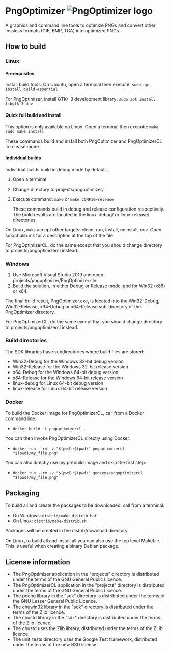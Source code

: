 # PngOptimizer ![PngOptimizer logo](projects/pngoptimizer/gtk/logo48.png)

A graphics and command line tools to optimize PNGs and convert other lossless formats (GIF, BMP, TGA) into optimized PNGs.

## How to build

### Linux:

#### Prerequisites
Install build tools. On Ubuntu, open a terminal then execute:
 `sudo apt install build-essential`

For PngOptimizer, install GTK+ 3 development library:
 `sudo apt install libgtk-3-dev`

#### Quick full build and install
This option is only available on Linux. Open a terminal then execute:
  `make`
  `sudo make install`

These commands build and install both PngOptimizer and PngOptimizerCL in release mode.

#### Individual builds
Individual builds build in debug mode by default.
 1. Open a terminal
 2. Change directory to projects/pngoptimizer/
 3. Execute command: `make` or `make CONFIG=release`

    These commands build in debug and release configuration respectively.
    The build results are located in the linux-debug/ or linux-release/ directories.

On Linux, `make` accept other targets: clean, run, install, uninstall, cov. Open sdk/chulib.mk for a description at the top of the file.

For PngOptimizerCL, do the same except that you should change directory to projects/pngoptimizercl instead.

### Windows
 1. Use Microsoft Visual Studio 2019 and open projects/pngoptimizer/PngOptimizer.sln
 2. Build the solution, in either Debug or Release mode, and for Win32 (x86) or x64.

The final build result, PngOptimizer.exe, is located into the Win32-Debug, Win32-Release,
x64-Debug or x64-Release sub-directory of the PngOptimizer directory.

For PngOptimizerCL, do the same except that you should change directory to projects/pngoptimizercl instead.

### Build directories
The SDK libraries have subdirectories where build files are stored:
 * Win32-Debug for the Windows 32-bit debug version
 * Win32-Release for the Windows 32-bit release version
 * x64-Debug for the Windows 64-bit debug version
 * x64-Release for the Windows 64-bit release version
 * linux-debug for Linux 64-bit debug version
 * linux-release for Linux 64-bit release version

### Docker
To build the Docker image for PngOptimizerCL, call from a Docker command line:

 * `docker build -t pngoptimizercl .`

You can then invoke PngOptimizerCL directly using Docker:

 * `docker run --rm -v "$(pwd):$(pwd)" pngoptimizercl "$(pwd)/my_file.png"`

You can also directly use my prebuild image and skip the first step:

 * `docker run --rm -v "$(pwd):$(pwd)" genezys/pngoptimizercl "$(pwd)/my_file.png"`

## Packaging
To build all and create the packages to be downloaded, call from a terminal:
 * On Windows: `distrib/make-distrib.bat`
 * On Linux: `distrib/make-distrib.sh`

Packages will be created in the distrib/download directory.

On Linux, to build all and install all you can also use the top level Makefile. This is useful when creating a binary Debian package.

## License information
 * The PngOptimizer application in the "projects" directory
  is distributed under the terms of the GNU General Public Licence.
 * The PngOptimizerCL application in the "projects" directory
  is distributed under the terms of the GNU General Public Licence.
 * The poeng library in the "sdk" directory
  is distributed under the terms of the GNU Lesser General Public Licence.
 * The chuwin32 library in the "sdk" directory
  is distributed under the terms of the Zlib licence.
 * The chustd library in the "sdk" directory
  is distributed under the terms of the Zlib licence.
 * The chustd uses the Zlib library, distributed under the terms of the
  ZLib licence.
 * The unit_tests directory uses the Google Test framework, distributed under
  the terms of the new BSD license.
